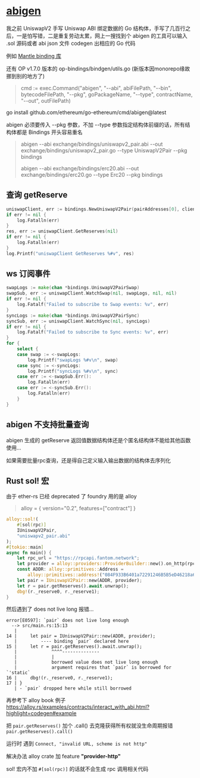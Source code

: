 # [abigen](/2024/07/abigen.md)

我之前 UniswapV2 手写 Uniswap ABI 绑定数据的 Go 结构体，手写了几百行之后，一是怕写错，二是重复劳动太累，网上一搜找到个 abigen 的工具可以输入 .sol 源码或者 abi json 文件 codegen 出相应的 Go 代码

例如 [Mantle binding 库](https://github.com/mantlenetworkio/mantle/blob/main/mt-batcher/Makefile)

还有 OP v1.7.0 版本的 op-bindings/bindgen/utils.go (新版本因monorepo缘故挪到别的地方了)

> cmd := exec.Command("abigen", "--abi", abiFilePath, "--bin", bytecodeFilePath, "--pkg", goPackageName, "--type", contractName, "--out", outFilePath)

go install github.com/ethereum/go-ethereum/cmd/abigen@latest

abigen 必须要传入 --pkg 参数，不加 --type 参数指定结构体前缀的话，所有结构体都是 Bindings 开头容易重名

> abigen --abi exchange/bindings/uniswapv2_pair.abi --out exchange/bindings/uniswapv2_pair.go --type UniswapV2Pair --pkg bindings
> 
> abigen --abi exchange/bindings/erc20.abi --out exchange/bindings/erc20.go --type Erc20 --pkg bindings

## 查询 getReserve

```go
uniswapClient, err := bindings.NewUniswapV2Pair(pairAddresses[0], client)
if err != nil {
    log.Fatalln(err)
}
res, err := uniswapClient.GetReserves(nil)
if err != nil {
    log.Fatalln(err)
}
log.Printf("uniswapClient GetReserves %#v", res)
```

## ws 订阅事件

```go
swapLogs := make(chan *bindings.UniswapV2PairSwap)
swapSub, err := uniswapClient.WatchSwap(nil, swapLogs, nil, nil)
if err != nil {
    log.Fatalf("Failed to subscribe to Swap events: %v", err)
}
syncLogs := make(chan *bindings.UniswapV2PairSync)
syncSub, err := uniswapClient.WatchSync(nil, syncLogs)
if err != nil {
    log.Fatalf("Failed to subscribe to Sync events: %v", err)
}
for {
    select {
    case swap := <-swapLogs:
        log.Printf("swapLogs %#v\n", swap)
    case sync := <-syncLogs:
        log.Printf("syncLogs %#v\n", sync)
    case err := <-swapSub.Err():
        log.Fatalln(err)
    case err := <-syncSub.Err():
        log.Fatalln(err)
    }
}
```

## abigen 不支持批量查询

abigen 生成的 getReserve 返回值数据结构体还是个匿名结构体不能给其他函数使用...

如果需要批量rpc查询，还是得自己定义输入输出数据的结构体去序列化

## Rust sol! 宏

由于 ether-rs 已经 deprecated 了 foundry 用的是 alloy

> alloy = { version="0.2", features=["contract"] }

```rust
alloy::sol!(
    #[sol(rpc)]
    IUniswapV2Pair,
    "uniswapv2_pair.abi"
);
#[tokio::main]
async fn main() {
    let rpc_url = "https://rpcapi.fantom.network";
    let provider = alloy::providers::ProviderBuilder::new().on_http(rpc_url.parse().unwrap());
    const ADDR: alloy::primitives::Address =
        alloy::primitives::address!("084F933B6401a72291246B5B5eD46218a68773e6");
    let pair = IUniswapV2Pair::new(ADDR, provider);
    let r = pair.getReserves().await.unwrap();
    dbg!(r._reserve0, r._reserve1);
}
```

然后遇到了 does not live long 报错...

```
error[E0597]: `pair` does not live long enough
  --> src/main.rs:15:13
   |
14 |     let pair = IUniswapV2Pair::new(ADDR, provider);
   |         ---- binding `pair` declared here
15 |     let r = pair.getReserves().await.unwrap();
   |             ^^^^--------------
   |             |
   |             borrowed value does not live long enough
   |             argument requires that `pair` is borrowed for `'static`
16 |     dbg!(r._reserve0, r._reserve1);
17 | }
   | - `pair` dropped here while still borrowed
```

再参考下 alloy book 例子 https://alloy.rs/examples/contracts/interact_with_abi.html?highlight=codegen#example

把 `pair.getReserves()` 加个 .call() 去克隆获得所有权就没生命周期报错 `pair.getReserves().call()`

运行时 遇到 `Connect, "invalid URL, scheme is not http"`

解决办法 alloy crate 加 feature **"provider-http"**

sol! 宏内不加 `#[sol(rpc)]` 的话就不会生成 rpc 调用相关代码
